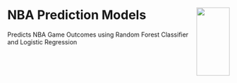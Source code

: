 # NBA Prediction Models <img align="right" width="75" height="155" src="https://cdn.freebiesupply.com/images/large/2x/nba-logo-transparent.png">


Predicts NBA Game Outcomes using Random Forest Classifier and Logistic Regression